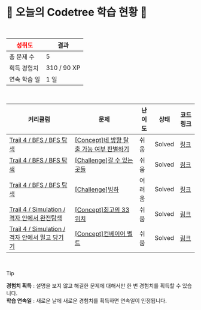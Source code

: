 # 🌲 오늘의 Codetree 학습 현황 🌲

<br />

| <span style="color:red;display:block;text-align:center;"> **성취도**</span> | 결과 |
|---|---|
| 총 문제 수 | 5 |
| 획득 경험치 | 310 / 90 XP |
| 연속 학습 일 | 1 일 |

<br />

|커리큘럼|문제|난이도|상태|코드 링크|
|---|---|---|---|---|
|[Trail 4 / BFS / BFS 탐색](https://www.codetree.ai/trail-info/intermediate-low/)|[[Concept]네 방향 탈출 가능 여부 판별하기](https://www.codetree.ai/trails/complete/curated-cards/intro-determine-escapableness-with-4-ways/)|쉬움|Solved|[링크](https://github.com/nastorond/TIL/blob/main/250705/%EB%84%A4%20%EB%B0%A9%ED%96%A5%20%ED%83%88%EC%B6%9C%20%EA%B0%80%EB%8A%A5%20%EC%97%AC%EB%B6%80%20%ED%8C%90%EB%B3%84%ED%95%98%EA%B8%B0/determine-escapableness-with-4-ways.cpp)|
|[Trail 4 / BFS / BFS 탐색](https://www.codetree.ai/trail-info/intermediate-low/)|[[Challenge]갈 수 있는 곳들](https://www.codetree.ai/trails/complete/curated-cards/challenge-places-can-go/)|쉬움|Solved|[링크](https://github.com/nastorond/TIL/blob/main/250705/%EA%B0%88%20%EC%88%98%20%EC%9E%88%EB%8A%94%20%EA%B3%B3%EB%93%A4/places-can-go.cpp)|
|[Trail 4 / BFS / BFS 탐색](https://www.codetree.ai/trail-info/intermediate-low/)|[[Challenge]빙하](https://www.codetree.ai/trails/complete/curated-cards/challenge-glacier/)|어려움|Solved|[링크](https://github.com/nastorond/TIL/blob/main/250705/%EB%B9%99%ED%95%98/glacier.cpp)|
|[Trail 4 / Simulation / 격자 안에서 완전탐색](https://www.codetree.ai/trail-info/intermediate-low/)|[[Concept]최고의 33위치](https://www.codetree.ai/trails/complete/curated-cards/intro-best-place-of-33/)|쉬움|Solved|[링크](https://github.com/nastorond/TIL/blob/main/250705/%EC%B5%9C%EA%B3%A0%EC%9D%98%2033%EC%9C%84%EC%B9%98/best-place-of-33.cpp)|
|[Trail 4 / Simulation / 격자 안에서 밀고 당기기](https://www.codetree.ai/trail-info/intermediate-low/)|[[Concept]컨베이어 벨트](https://www.codetree.ai/trails/complete/curated-cards/intro-conveyor-belt/)|쉬움|Solved|[링크](https://github.com/nastorond/TIL/blob/main/250705/%EC%BB%A8%EB%B2%A0%EC%9D%B4%EC%96%B4%20%EB%B2%A8%ED%8A%B8/conveyor-belt.cpp)|


<br />

> [!TIP]
> **경험치 획득** : 설명을 보지 않고 해결한 문제에 대해서만 한 번 경험치를 획득할 수 있습니다.  
> **학습 연속일** : 새로운 날에 새로운 경험치를 획득하면 연속일이 인정됩니다.


